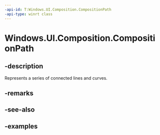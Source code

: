 ```yaml
---
-api-id: T:Windows.UI.Composition.CompositionPath
-api-type: winrt class
---
```


<!-- Class syntax.
public class CompositionPath : IGeometrySource2D
-->

# Windows.UI.Composition.CompositionPath

## -description

Represents a series of connected lines and curves.



## -remarks

## -see-also

## -examples

